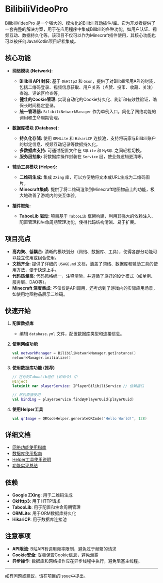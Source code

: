# BilibiliVideoPro

BilibiliVideoPro 是一个强大的、模块化的Bilibili互动插件/库。它为开发者提供了一套完整的解决方案，用于在应用程序中集成Bilibili的各种功能，如用户认证、视频互动、数据持久化等。该项目不仅可以作为Minecraft插件使用，其核心功能也可以被任何Java/Kotlin项目轻松集成。

## 核心功能

- **网络模块 (Network):**
  - **Bilibili API 封装:** 基于 `OkHttp3` 和 `Gson`，提供了对Bilibili常用API的封装，包括二维码登录、视频信息获取、用户关系（点赞、投币、收藏、关注）查询、评论区检查等。
  - **健壮的Cookie管理:** 实现自动化的Cookie持久化、刷新和有效性验证，确保长时间稳定登录。
  - **统一管理器:** `BilibiliNetworkManager` 作为单例入口，简化了网络功能的调用和生命周期管理。

- **数据库模块 (Database):**
  - **持久化存储:** 使用 `ORMLite` 和 `HikariCP` 连接池，支持将玩家与Bilibili账户的绑定信息、视频互动记录等数据持久化。
  - **多数据库支持:** 可通过配置文件在 `SQLite` 和 `MySQL` 之间轻松切换。
  - **服务层抽象:** 将数据库操作封装在 `Service` 层，使业务逻辑更清晰。

- **辅助工具模块 (Helper):**
  - **二维码生成:** 集成 `ZXing` 库，可以方便地将文本或URL生成为二维码图片。
  - **Minecraft集成:** 提供了将二维码渲染到Minecraft地图物品上的功能，极大地改善了游戏内的交互体验。

- **插件框架:**
  - **TabooLib 驱动:** 项目基于 `TabooLib` 框架构建，利用其强大的依赖注入、配置管理和生命周期管理功能，使得代码结构清晰、易于扩展。

## 项目亮点

- **高内聚、低耦合:** 清晰的模块划分（网络、数据库、工具），使得各部分功能可以独立使用或组合使用。
- **文档齐全:** 提供了详细的 `USAGE.md` 文档，涵盖了网络、数据库和辅助工具的使用方法，便于快速上手。
- **代码质量高:** 代码风格统一，注释清晰，并遵循了良好的设计模式（如单例、服务层、DAO等）。
- **Minecraft 深度集成:** 不仅仅是API调用，还考虑到了游戏内的实际应用场景，如使用地图物品展示二维码。

## 快速开始

1. **配置数据库**
   - 编辑 `database.yml` 文件，配置数据库类型和连接信息。

2. **使用网络功能**
   ```kotlin
   val networkManager = BilibiliNetworkManager.getInstance()
   networkManager.initialize()
   ```

3. **使用数据库功能 (推荐)**
   ```kotlin
   // 在你的TabooLib组件 (如命令) 中
   @Inject
   lateinit var playerService: IPlayerBilibiliService // 依赖接口

   // 然后直接使用
   val binding = playerService.findByPlayerUuid(playerUuid)
   ```

4. **使用Helper工具**
   ```kotlin
   val qrImage = QRCodeHelper.generateQRCode("Hello World!", 128)
   ```

## 详细文档

- [网络功能使用指南](docs/NETWORK_USAGE.md)
- [数据库使用指南](docs/DATABASE_USAGE.md)
- [Helper工具使用说明](docs/HELPER_USAGE.md)
- [功能实现总结](docs/IMPLEMENTATION_SUMMARY.md)

## 依赖

- **Google ZXing**: 用于二维码生成
- **OkHttp3**: 用于HTTP请求
- **TabooLib**: 用于配置和生命周期管理
- **ORMLite**: 用于ORM数据库持久化
- **HikariCP**: 用于数据库连接池

## 注意事项

- **API限流**: B站API有调用频率限制，避免过于频繁的请求
- **Cookie安全**: 妥善保管Cookie信息，避免泄露
- **异步操作**: 数据库和网络操作应在异步线程中执行，避免阻塞主线程。

---

如有问题或建议，请在项目的Issue中提出。
